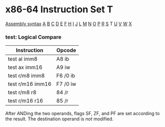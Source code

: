 x86-64 Instruction Set T
========================

[Assembly syntax](AssemblyX64.md)
[A](AssemblyX64A.md) [B](AssemblyX64B.md) [C](AssemblyX64C.md)
[D](AssemblyX64D.md) [E](AssemblyX64E.md) [F](AssemblyX64F.md)
[H](AssemblyX64H.md) [I](AssemblyX64I.md) [J](AssemblyX64J.md)
[L](AssemblyX64L.md) [M](AssemblyX64M.md) [N](AssemblyX64N.md)
[O](AssemblyX64O.md) [P](AssemblyX64P.md) [R](AssemblyX64R.md)
[S](AssemblyX64S.md) T [U](AssemblyX64U.md)
[V](AssemblyX64V.md) [W](AssemblyX64W.md) [X](AssemblyX64X.md)

### test: Logical Compare

| Instruction      | Opcode   |
| ---------------- | -------- |
| test al imm8     | A8 ib    |
| test ax imm16    | A9 iw    |
| test r/m8 imm8   | F6 /0 ib |
| test r/m16 imm16 | F7 /0 iw |
| test r/m8 r8     | 84 /r    |
| test r/m16 r16   | 85 /r    |

After ANDing the two operands, flags SF, ZF, and PF are set according
to the result. The destination operand is *not* modified.
